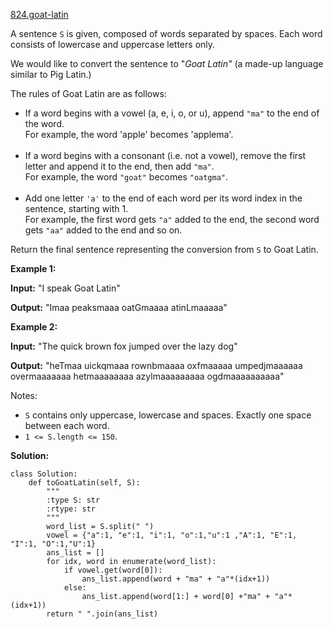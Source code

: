 [824.goat-latin](https://leetcode.com/problems/goat-latin/)  

A sentence `S` is given, composed of words separated by spaces. Each word consists of lowercase and uppercase letters only.

We would like to convert the sentence to "_Goat Latin"_ (a made-up language similar to Pig Latin.)

The rules of Goat Latin are as follows:

*   If a word begins with a vowel (a, e, i, o, or u), append `"ma"` to the end of the word.  
    For example, the word 'apple' becomes 'applema'.  
     
*   If a word begins with a consonant (i.e. not a vowel), remove the first letter and append it to the end, then add `"ma"`.  
    For example, the word `"goat"` becomes `"oatgma"`.  
     
*   Add one letter `'a'` to the end of each word per its word index in the sentence, starting with 1.  
    For example, the first word gets `"a"` added to the end, the second word gets `"aa"` added to the end and so on.

Return the final sentence representing the conversion from `S` to Goat Latin. 

**Example 1:**

  
**Input:** "I speak Goat Latin"
  
**Output:** "Imaa peaksmaaa oatGmaaaa atinLmaaaaa"
  

**Example 2:**

  
**Input:** "The quick brown fox jumped over the lazy dog"
  
**Output:** "heTmaa uickqmaaa rownbmaaaa oxfmaaaaa umpedjmaaaaaa overmaaaaaaa hetmaaaaaaaa azylmaaaaaaaaa ogdmaaaaaaaaaa"
  

Notes:

*   `S` contains only uppercase, lowercase and spaces. Exactly one space between each word.
*   `1 <= S.length <= 150`.  



**Solution:**  

```python3
class Solution:
    def toGoatLatin(self, S):
        """
        :type S: str
        :rtype: str
        """
        word_list = S.split(" ")
        vowel = {"a":1, "e":1, "i":1, "o":1,"u":1 ,"A":1, "E":1, "I":1, "O":1,"U":1}
        ans_list = []
        for idx, word in enumerate(word_list):
            if vowel.get(word[0]):
                ans_list.append(word + "ma" + "a"*(idx+1))
            else:
                ans_list.append(word[1:] + word[0] +"ma" + "a"*(idx+1))
        return " ".join(ans_list)
```
      